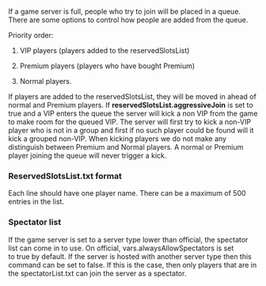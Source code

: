 If a game server is full, people who try to join will be placed in a queue. There are some options to control how people are added from the queue.

Priority order:

1.  VIP players (players added to the reservedSlotsList)
    
2.  Premium players (players who have bought Premium)
    
3.  Normal players.
    

If players are added to the reservedSlotsList, they will be moved in ahead of normal and Premium players. If **reservedSlotsList.aggressiveJoin** is set to true and a VIP enters the queue the server will kick a non VIP from the game to make room for the queued VIP. The server will first try to kick a non-VIP player who is not in a group and first if no such player could be found will it kick a grouped non-VIP. When kicking players we do not make any distinguish between Premium and Normal players. A normal or Premium player joining the queue will never trigger a kick.

### ReservedSlotsList.txt format

Each line should have one player name. There can be a maximum of 500 entries in the list.

### Spectator list

If the game server is set to a server type lower than official, the spectator list can come in to use. On official, vars.alwaysAllowSpectators is set to true by default. If the server is hosted with another server type then this command can be set to false. If this is the case, then only players that are in the spectatorList.txt can join the server as a spectator.